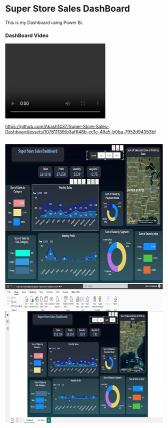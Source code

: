 # Super Store Sales DashBoard
This is my Dashboard using Power Bi.
<br>



<h3>DashBoard Video</h3>

<video width="320" height="240" controls>
  <source src="
https://github.com/Akash1437/Super-Store-Sales-Dashboard/assets/107811139/b3af648b-cc1e-49a5-b0ba-7952d94353bf" type="video/mp4">
  
</video>

https://github.com/Akash1437/Super-Store-Sales-Dashboard/assets/107811139/b3af648b-cc1e-49a5-b0ba-7952d94353bf

<br>

<img src="s1 pb.jpg" alt="ss" width="947" height="445">
<br>
<img src="s2 pb.jpg" alt="ss2" width="947" height="445">
